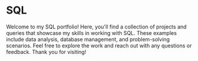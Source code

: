 # SQL
Welcome to my SQL portfolio! Here, you'll find a collection of projects and queries that showcase my skills in working with SQL. These examples include data analysis, database management, and problem-solving scenarios. Feel free to explore the work and reach out with any questions or feedback. Thank you for visiting!
